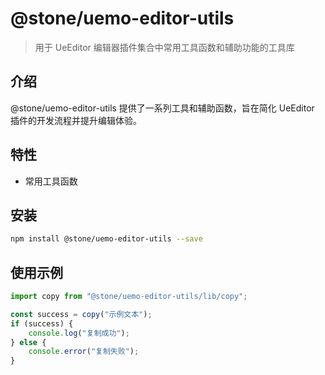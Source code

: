 # @stone/uemo-editor-utils

> 用于 UeEditor 编辑器插件集合中常用工具函数和辅助功能的工具库

## 介绍

@stone/uemo-editor-utils 提供了一系列工具和辅助函数，旨在简化 UeEditor 插件的开发流程并提升编辑体验。

## 特性

-   常用工具函数

## 安装

```bash
npm install @stone/uemo-editor-utils --save
```

## 使用示例

```typescript
import copy from "@stone/uemo-editor-utils/lib/copy";

const success = copy("示例文本");
if (success) {
    console.log("复制成功");
} else {
    console.error("复制失败");
}
```
